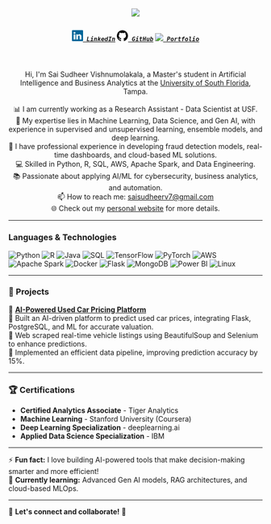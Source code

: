 <h1 align="center">
  <a href="https://git.io/typing-svg">
    <img src="https://readme-typing-svg.herokuapp.com/?lines=Hello,+There!+👋;This+is+Sai+Sudheer;Nice+to+meet+you!&center=true&size=30">
  </a>
</h1>

<h5 align="center">
  <code><a href="https://linkedin.com/in/sudheervishnu" title="LinkedIn Profile"><img width="22" src="images/linkedin.svg"> LinkedIn</a></code>
  <code><a href="https://github.com/sudheer490" title="GitHub Profile"><img width="22" src="images/git.png"> GitHub</a></code>
  <code><a href="https://sudheer490.github.io/" title="Portfolio"><img width="22" src="images/portfolio.svg"> Portfolio</a></code>
</h5>

<br>

<p align="center">
  Hi, I'm Sai Sudheer Vishnumolakala, a Master's student in Artificial Intelligence and Business Analytics at the <a href="https://www.usf.edu/" title="University of South Florida">University of South Florida</a>, Tampa.
  <br><br>
  📊 I am currently working as a Research Assistant - Data Scientist at USF.
  <br>
  🔬 My expertise lies in Machine Learning, Data Science, and Gen AI, with experience in supervised and unsupervised learning, ensemble models, and deep learning.
  <br>
  🚀 I have professional experience in developing fraud detection models, real-time dashboards, and cloud-based ML solutions.
  <br>
  💻 Skilled in Python, R, SQL, AWS, Apache Spark, and Data Engineering.
  <br>
  📚 Passionate about applying AI/ML for cybersecurity, business analytics, and automation.
  <br>
  📫 How to reach me: <a href="mailto:saisudheerv7@gmail.com">saisudheerv7@gmail.com</a>
  <br>
  🌐 Check out my <a href="https://sudheer490.github.io/">personal website</a> for more details.
</p>

---

### Languages & Technologies

![Python](https://img.shields.io/badge/-Python-000?&logo=Python)
![R](https://img.shields.io/badge/-R-000?&logo=R)
![Java](https://img.shields.io/badge/-Java-000?&logo=Java)
![SQL](https://img.shields.io/badge/-SQL-000?&logo=PostgreSQL)
![TensorFlow](https://img.shields.io/badge/-TensorFlow-000?&logo=TensorFlow)
![PyTorch](https://img.shields.io/badge/-PyTorch-000?&logo=PyTorch)
![AWS](https://img.shields.io/badge/-AWS-000?&logo=Amazon-AWS&logoColor=F90)
![Apache Spark](https://img.shields.io/badge/-Spark-000?&logo=Apache-Spark)
![Docker](https://img.shields.io/badge/-Docker-000?&logo=Docker)
![Flask](https://img.shields.io/badge/-Flask-000?&logo=Flask)
![MongoDB](https://img.shields.io/badge/-MongoDB-000?&logo=MongoDB)
![Power BI](https://img.shields.io/badge/-PowerBI-000?&logo=Power-BI)
![Linux](https://img.shields.io/badge/-Linux-000?&logo=Linux)

---

### 📌 Projects

🔹 **[AI-Powered Used Car Pricing Platform](https://github.com/sudheer490/CarTradeML)**  
📌 Built an AI-driven platform to predict used car prices, integrating Flask, PostgreSQL, and ML for accurate valuation.  
📌 Web scraped real-time vehicle listings using BeautifulSoup and Selenium to enhance predictions.  
📌 Implemented an efficient data pipeline, improving prediction accuracy by 15%.

---

### 🏆 Certifications

- **Certified Analytics Associate** - Tiger Analytics  
- **Machine Learning** - Stanford University (Coursera)  
- **Deep Learning Specialization** - deeplearning.ai  
- **Applied Data Science Specialization** - IBM  

---

⚡ **Fun fact:** I love building AI-powered tools that make decision-making smarter and more efficient!  
🌱 **Currently learning:** Advanced Gen AI models, RAG architectures, and cloud-based MLOps.

---

🎯 **Let's connect and collaborate!** 🚀
